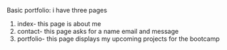 Basic portfolio: i have three pages
1) index- this page is about me 
2) contact- this page asks for a name email and message
3) portfolio- this page displays my upcoming projects for the bootcamp